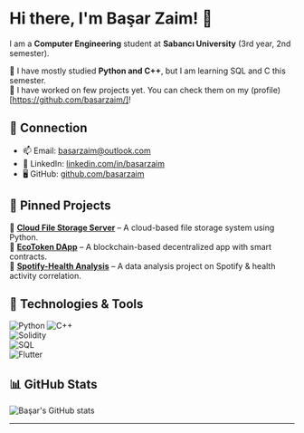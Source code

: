 # Hi there, I'm Başar Zaim! 👋  
I am a **Computer Engineering** student at **Sabancı University** (3rd year, 2nd semester).

🔹 I have mostly studied **Python and  C++**, but I am learning SQL and C this semester.  
🔹 I have worked on few projects yet. You can check them on my (profile)[https://github.com/basarzaim/]!  

## 🔗 Connection
- 📫 Email: [basarzaim@outlook.com](basarzaim@outlook.com)  
- 🔗 LinkedIn: [linkedin.com/in/basarzaim]([https://linkedin.com/in/yourprofile](https://www.linkedin.com/in/ba%C5%9Far-zaim-1b4863242/))  
- 🖥️ GitHub: [github.com/basarzaim](https://github.com/basarzaim)  

## 📌 Pinned Projects  
🔹 **[Cloud File Storage Server](https://github.com/basarzaim/Cloud-File-Storage-Server)** – A cloud-based file storage system using Python.  
🔹 **[EcoToken DApp](https://github.com/basarzaim/DApp-EcoToken)** – A blockchain-based decentralized app with smart contracts.  
🔹 **[Spotify-Health Analysis](https://github.com/basarzaim/Spotify-Health-Analysis)** – A data analysis project on Spotify & health activity correlation.  

## 🚀 Technologies & Tools  
![Python](https://img.shields.io/badge/Python-3776AB?style=for-the-badge&logo=python&logoColor=white) 
![C++](https://img.shields.io/badge/C++-00599C?style=for-the-badge&logo=c%2B%2B&logoColor=white)  
![Solidity](https://img.shields.io/badge/Solidity-363636?style=for-the-badge&logo=solidity&logoColor=white)  
![SQL](https://img.shields.io/badge/SQL-CC2927?style=for-the-badge&logo=microsoft-sql-server&logoColor=white)  
![Flutter](https://img.shields.io/badge/Flutter-02569B?style=for-the-badge&logo=flutter&logoColor=white)  

## 📊 GitHub Stats  
![Başar's GitHub stats](https://github-readme-stats.vercel.app/api?username=basarzaim&show_icons=true&theme=radical)  

---
